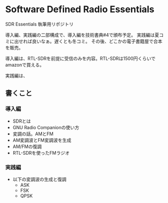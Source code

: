 # Software Defined Radio Essentials
SDR Essentials 執筆用リポジトリ

導入編、実践編の二部構成で、導入編を技術書典\#4で頒布予定。
実践編は夏コミに出せれば良いなぁ。遅くとも冬コミ。
その後、どこかの電子書籍屋で合本を販売。

導入編は、RTL-SDRを前提に受信のみを内容。RTL-SDRは1500円くらいでamazonで買える。

実践編は、

## 書くこと
### 導入編
* SDRとは
* GNU Radio Companionの使い方
* 変調の話。AMとFM
* AM変調波とFM変調波を生成
* AM/FMの復調
* RTL-SDRを使ったFMラジオ

### 実践編
* 以下の変調波の生成と復調
  * ASK
  * FSK
  * QPSK
  
